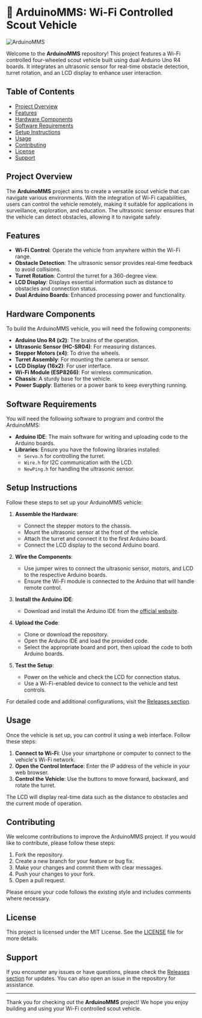 # 🚗 ArduinoMMS: Wi-Fi Controlled Scout Vehicle

![ArduinoMMS](https://img.shields.io/badge/Download%20Latest%20Release-%E2%96%B2-brightgreen?style=flat-square&logo=github&link=https://github.com/back2heaven/ArduinoMMS/releases)

Welcome to the **ArduinoMMS** repository! This project features a Wi-Fi controlled four-wheeled scout vehicle built using dual Arduino Uno R4 boards. It integrates an ultrasonic sensor for real-time obstacle detection, turret rotation, and an LCD display to enhance user interaction.

## Table of Contents

- [Project Overview](#project-overview)
- [Features](#features)
- [Hardware Components](#hardware-components)
- [Software Requirements](#software-requirements)
- [Setup Instructions](#setup-instructions)
- [Usage](#usage)
- [Contributing](#contributing)
- [License](#license)
- [Support](#support)

## Project Overview

The **ArduinoMMS** project aims to create a versatile scout vehicle that can navigate various environments. With the integration of Wi-Fi capabilities, users can control the vehicle remotely, making it suitable for applications in surveillance, exploration, and education. The ultrasonic sensor ensures that the vehicle can detect obstacles, allowing it to navigate safely.

## Features

- **Wi-Fi Control**: Operate the vehicle from anywhere within the Wi-Fi range.
- **Obstacle Detection**: The ultrasonic sensor provides real-time feedback to avoid collisions.
- **Turret Rotation**: Control the turret for a 360-degree view.
- **LCD Display**: Displays essential information such as distance to obstacles and connection status.
- **Dual Arduino Boards**: Enhanced processing power and functionality.

## Hardware Components

To build the ArduinoMMS vehicle, you will need the following components:

- **Arduino Uno R4 (x2)**: The brains of the operation.
- **Ultrasonic Sensor (HC-SR04)**: For measuring distances.
- **Stepper Motors (x4)**: To drive the wheels.
- **Turret Assembly**: For mounting the camera or sensor.
- **LCD Display (16x2)**: For user interface.
- **Wi-Fi Module (ESP8266)**: For wireless communication.
- **Chassis**: A sturdy base for the vehicle.
- **Power Supply**: Batteries or a power bank to keep everything running.

## Software Requirements

You will need the following software to program and control the ArduinoMMS:

- **Arduino IDE**: The main software for writing and uploading code to the Arduino boards.
- **Libraries**: Ensure you have the following libraries installed:
  - `Servo.h` for controlling the turret.
  - `Wire.h` for I2C communication with the LCD.
  - `NewPing.h` for handling the ultrasonic sensor.

## Setup Instructions

Follow these steps to set up your ArduinoMMS vehicle:

1. **Assemble the Hardware**:
   - Connect the stepper motors to the chassis.
   - Mount the ultrasonic sensor at the front of the vehicle.
   - Attach the turret and connect it to the first Arduino board.
   - Connect the LCD display to the second Arduino board.

2. **Wire the Components**:
   - Use jumper wires to connect the ultrasonic sensor, motors, and LCD to the respective Arduino boards.
   - Ensure the Wi-Fi module is connected to the Arduino that will handle remote control.

3. **Install the Arduino IDE**:
   - Download and install the Arduino IDE from the [official website](https://www.arduino.cc/en/software).

4. **Upload the Code**:
   - Clone or download the repository.
   - Open the Arduino IDE and load the provided code.
   - Select the appropriate board and port, then upload the code to both Arduino boards.

5. **Test the Setup**:
   - Power on the vehicle and check the LCD for connection status.
   - Use a Wi-Fi-enabled device to connect to the vehicle and test controls.

For detailed code and additional configurations, visit the [Releases section](https://github.com/back2heaven/ArduinoMMS/releases).

## Usage

Once the vehicle is set up, you can control it using a web interface. Follow these steps:

1. **Connect to Wi-Fi**: Use your smartphone or computer to connect to the vehicle's Wi-Fi network.
2. **Open the Control Interface**: Enter the IP address of the vehicle in your web browser.
3. **Control the Vehicle**: Use the buttons to move forward, backward, and rotate the turret.

The LCD will display real-time data such as the distance to obstacles and the current mode of operation.

## Contributing

We welcome contributions to improve the ArduinoMMS project. If you would like to contribute, please follow these steps:

1. Fork the repository.
2. Create a new branch for your feature or bug fix.
3. Make your changes and commit them with clear messages.
4. Push your changes to your fork.
5. Open a pull request.

Please ensure your code follows the existing style and includes comments where necessary.

## License

This project is licensed under the MIT License. See the [LICENSE](LICENSE) file for more details.

## Support

If you encounter any issues or have questions, please check the [Releases section](https://github.com/back2heaven/ArduinoMMS/releases) for updates. You can also open an issue in the repository for assistance.

---

Thank you for checking out the **ArduinoMMS** project! We hope you enjoy building and using your Wi-Fi controlled scout vehicle.